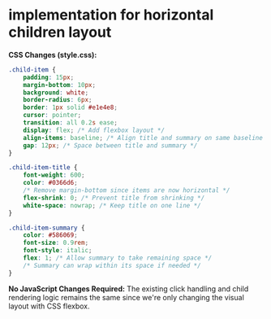 # implementation for horizontal children layout

**CSS Changes (style.css):**
```css
.child-item {
    padding: 15px;
    margin-bottom: 10px;
    background: white;
    border-radius: 6px;
    border: 1px solid #e1e4e8;
    cursor: pointer;
    transition: all 0.2s ease;
    display: flex; /* Add flexbox layout */
    align-items: baseline; /* Align title and summary on same baseline */
    gap: 12px; /* Space between title and summary */
}

.child-item-title {
    font-weight: 600;
    color: #0366d6;
    /* Remove margin-bottom since items are now horizontal */
    flex-shrink: 0; /* Prevent title from shrinking */
    white-space: nowrap; /* Keep title on one line */
}

.child-item-summary {
    color: #586069;
    font-size: 0.9rem;
    font-style: italic;
    flex: 1; /* Allow summary to take remaining space */
    /* Summary can wrap within its space if needed */
}
```

**No JavaScript Changes Required:**
The existing click handling and child rendering logic remains the same since we're only changing the visual layout with CSS flexbox.